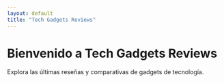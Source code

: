 ```yaml
---
layout: default
title: "Tech Gadgets Reviews"
---
```


# Bienvenido a Tech Gadgets Reviews

Explora las últimas reseñas y comparativas de gadgets de tecnología.
